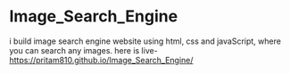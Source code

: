 # Image_Search_Engine
i build image search engine website using html, css and javaScript, where you can search any images.
here is live-https://pritam810.github.io/Image_Search_Engine/
